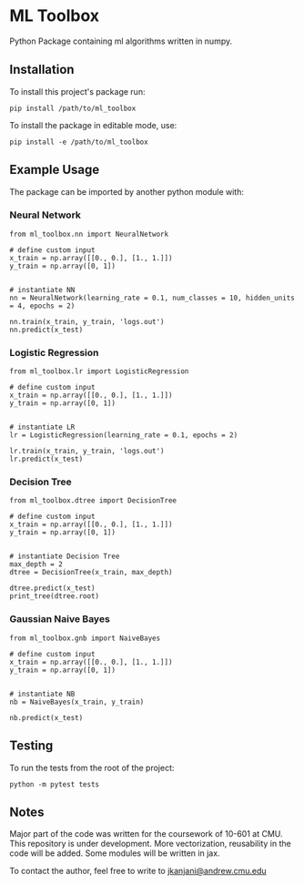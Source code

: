 # ML Toolbox
Python Package containing ml algorithms written in numpy.

## Installation
To install this project's package run:

```
pip install /path/to/ml_toolbox
```

To install the package in editable mode, use:

```
pip install -e /path/to/ml_toolbox
```

## Example Usage
The package can be imported by another python module with:

### Neural Network
```
from ml_toolbox.nn import NeuralNetwork

# define custom input
x_train = np.array([[0., 0.], [1., 1.]])
y_train = np.array([0, 1])


# instantiate NN
nn = NeuralNetwork(learning_rate = 0.1, num_classes = 10, hidden_units = 4, epochs = 2)

nn.train(x_train, y_train, 'logs.out')
nn.predict(x_test)

```
### Logistic Regression
```
from ml_toolbox.lr import LogisticRegression

# define custom input
x_train = np.array([[0., 0.], [1., 1.]])
y_train = np.array([0, 1])


# instantiate LR
lr = LogisticRegression(learning_rate = 0.1, epochs = 2)

lr.train(x_train, y_train, 'logs.out')
lr.predict(x_test)
```

### Decision Tree
```
from ml_toolbox.dtree import DecisionTree

# define custom input
x_train = np.array([[0., 0.], [1., 1.]])
y_train = np.array([0, 1])


# instantiate Decision Tree
max_depth = 2
dtree = DecisionTree(x_train, max_depth)

dtree.predict(x_test)
print_tree(dtree.root)
```

### Gaussian Naive Bayes
```
from ml_toolbox.gnb import NaiveBayes

# define custom input
x_train = np.array([[0., 0.], [1., 1.]])
y_train = np.array([0, 1])


# instantiate NB
nb = NaiveBayes(x_train, y_train)

nb.predict(x_test)
```

## Testing

To run the tests from the root of the project:
```
python -m pytest tests
```

## Notes
Major part of the code was written for the coursework of 10-601 at CMU. This repository is under development. 
More vectorization, reusability in the code will be added. Some modules will be written in jax.

To contact the author, feel free to write to jkanjani@andrew.cmu.edu
